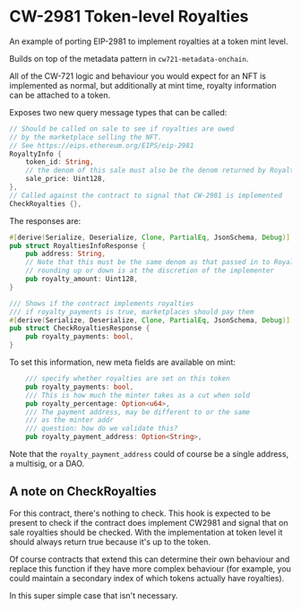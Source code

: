 # CW-2981 Token-level Royalties

An example of porting EIP-2981 to implement royalties at a token mint level.

Builds on top of the metadata pattern in `cw721-metadata-onchain`.

All of the CW-721 logic and behaviour you would expect for an NFT is implemented as normal, but additionally at mint time, royalty information can be attached to a token.

Exposes two new query message types that can be called:

```rust
// Should be called on sale to see if royalties are owed
// by the marketplace selling the NFT.
// See https://eips.ethereum.org/EIPS/eip-2981
RoyaltyInfo {
    token_id: String,
    // the denom of this sale must also be the denom returned by RoyaltiesInfoResponse
    sale_price: Uint128,
},
// Called against the contract to signal that CW-2981 is implemented
CheckRoyalties {},
```

The responses are:

```rust
#[derive(Serialize, Deserialize, Clone, PartialEq, JsonSchema, Debug)]
pub struct RoyaltiesInfoResponse {
    pub address: String,
    // Note that this must be the same denom as that passed in to RoyaltyInfo
    // rounding up or down is at the discretion of the implementer
    pub royalty_amount: Uint128,
}

/// Shows if the contract implements royalties
/// if royalty_payments is true, marketplaces should pay them
#[derive(Serialize, Deserialize, Clone, PartialEq, JsonSchema, Debug)]
pub struct CheckRoyaltiesResponse {
    pub royalty_payments: bool,
}
```


To set this information, new meta fields are available on mint:

```rust
    /// specify whether royalties are set on this token
    pub royalty_payments: bool,
    /// This is how much the minter takes as a cut when sold
    pub royalty_percentage: Option<u64>,
    /// The payment address, may be different to or the same
    /// as the minter addr
    /// question: how do we validate this?
    pub royalty_payment_address: Option<String>,
```

Note that the `royalty_payment_address` could of course be a single address, a multisig, or a DAO.

## A note on CheckRoyalties

For this contract, there's nothing to check. This hook is expected to be present to check if the contract does implement CW2981 and signal that on sale royalties should be checked. With the implementation at token level it should always return true because it's up to the token.

Of course contracts that extend this can determine their own behaviour and replace this function if they have more complex behaviour (for example, you could maintain a secondary index of which tokens actually have royalties).

In this super simple case that isn't necessary.
